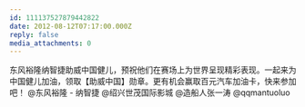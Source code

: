 ```yaml
---
id: 111137527879442822
date: 2012-08-12T07:17:00.000Z
reply: false
media_attachments: 0
---
```


东风裕隆纳智捷助威中国健儿，预祝他们在赛场上为世界呈现精彩表现。一起来为中国健儿加油，领取【助威中国】勋章。更有机会赢取百元汽车加油卡，快来参加吧！ @东风裕隆 - 纳智捷 @绍兴世茂国际影城 @造船人张一涛 @qqmantuoluo ​​​​

